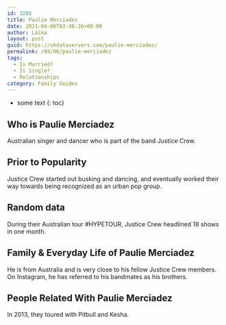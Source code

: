 ```yaml
---
id: 3205
title: Paulie Merciadez
date: 2021-04-06T03:48:26+00:00
author: Laima
layout: post
guid: https://ukdataservers.com/paulie-merciadez/
permalink: /04/06/paulie-merciadez
tags:
  - Is Married?
  - Is Single?
  - Relationships
category: Family Guides
---
```


* some text
{: toc}


## Who is Paulie Merciadez
                  
                  
                  
Australian singer and dancer who is part of the band Justice Crew.
                  
              
            
              
            
                
                
                
## Prior to Popularity
                  
                  
                  
Justice Crew started out busking and dancing, and eventually worked their way towards being recognized as an urban pop group.
                  
              
            
              
            
                
                
                
## Random data
                  
                  
                  
During their Australian tour #HYPETOUR, Justice Crew headlined 18 shows in one month.
                  
              
            
              
            
                
                
                
## Family & Everyday Life of Paulie Merciadez
                  
                  
                  
He is from Australia and is very close to his fellow Justice Crew members. On Instagram, he has referred to his bandmates as his brothers.
                  
              
            
              
            
                
                
                
## People Related With Paulie Merciadez
                  
                  
                  
In 2013, they toured with Pitbull and Kesha.
                  
              
            
              
            
                
              
            
              
              
            
            
              
            
          
          
          